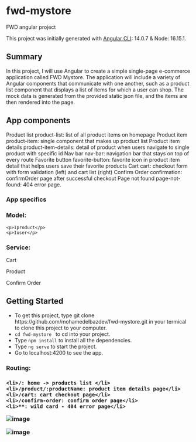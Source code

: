 # fwd-mystore
FWD angular project

This project was initially generated with <a href="https://angular.io/cli">Angular CLI</a>: 14.0.7 & Node: 16.15.1.

<h2>Summary</h2>

   <p> In this project, I will use Angular to create a simple single-page e-commerce application called FWD Mystore. The application will include a variety of   Angular components that communicate with one another, such as a product list component that displays a list of items for which a user can shop. The mock data is generated from the provided static json file, and the items are then rendered into the page.</p>
    

<h2>App components</h2>

   <p> Product list product-list: list of all product items on homepage Product item product-item: single component that makes up product list Product item details product-item-details: detail of product when users navigate to single product with specific id Nav bar nav-bar: navigation bar that stays on top of every route Favorite button favorite-button: favorite icon in product item detail that helps users save their favorite products Cart cart: checkout form with form validation (left) and cart list (right) Confirm Order confirmation: confirmOrder page after successful checkout Page not found page-not-found: 404 error page. </p>


<h3>App specifics</h3>
<h3>Model:</h3>

    <p>Iproduct</p>
    <p>Iuser</p>

<h3>Service:</h3>

   <p> Cart</p>
   <p> Product</p>
    <p>Confirm Order</p>
 
 
 <h2>Getting Started</h2>
<ul>
   <li>  To get this project, type git clone https://github.com/mohamedelbazdev/fwd-mystore.git in your termical to clone this project to your computer.</li>
   <li>  <code>cd fwd-mystore </code> to cd into your project.</li>
   <li>  Type <code>npm install</code> to install all the dependencies.</li>
   <li>  Type <code>ng serve</code> to start the project.</li>
   <li>  Go to localhost:4200 to see the app.</li>
</ul>

 <h3>Routing:<h3>

    <li>/: home -> products list </li>
    <li>/product/:productName: product item details page</li>
    <li>/cart: cart checkout page</li>
    <li>/confirm-order: confirm order page</li>
    <li>**: wild card - 404 error page</li>


    
![image](https://user-images.githubusercontent.com/68769906/199476810-a495bc2b-70ac-46d6-9bb6-57b819d51a1f.png)
  
  ![image](https://user-images.githubusercontent.com/68769906/199477043-0d4bb9b0-4699-4488-af02-267beb0a0dc1.png)


